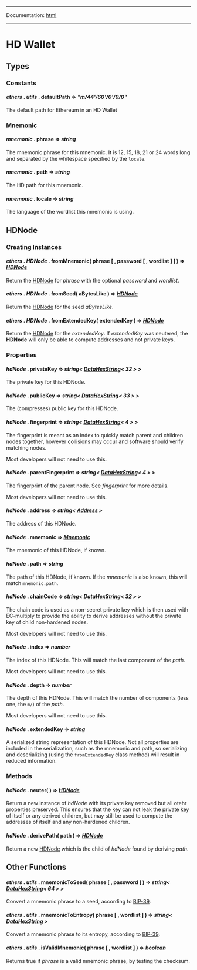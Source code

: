-----

Documentation: [html](https://docs-beta.ethers.io/)

-----

HD Wallet
=========

Types
-----

### Constants

#### *ethers* . *utils* . **defaultPath** => *"m/44'/60'/0'/0/0"*

The default path for Ethereum in an HD Wallet


### Mnemonic

#### *mnemonic* . **phrase** => *string*

The mnemonic phrase for this mnemonic. It is 12, 15, 18, 21 or 24 words long and separated by the whitespace specified by the `locale`.


#### *mnemonic* . **path** => *string*

The HD path for this mnemonic.


#### *mnemonic* . **locale** => *string*

The language of the wordlist this mnemonic is using.


HDNode
------

### Creating Instances

#### *ethers* . *HDNode* . **fromMnemonic**( phrase [ , password [ , wordlist ] ] ) => *[HDNode](/api/utils/hdnode/#HDNode)*

Return the [HDNode](/api/utils/hdnode/#HDNode) for *phrase* with the optional *password* and *wordlist*.


#### *ethers* . *HDNode* . **fromSeed**( aBytesLike ) => *[HDNode](/api/utils/hdnode/#HDNode)*

Return the [HDNode](/api/utils/hdnode/#HDNode) for the seed *aBytesLike*.


#### *ethers* . *HDNode* . **fromExtendedKey**( extendedKey ) => *[HDNode](/api/utils/hdnode/#HDNode)*

Return the [HDNode](/api/utils/hdnode/#HDNode) for the *extendedKey*. If *extendedKey* was neutered, the **HDNode** will only be able to compute addresses and not private keys.


### Properties

#### *hdNode* . **privateKey** => *string< [DataHexString](/api/utils/bytes/#DataHexString)< 32 > >*

The private key for this HDNode.


#### *hdNode* . **publicKey** => *string< [DataHexString](/api/utils/bytes/#DataHexString)< 33 > >*

The (compresses) public key for this HDNode.


#### *hdNode* . **fingerprint** => *string< [DataHexString](/api/utils/bytes/#DataHexString)< 4 > >*

The fingerprint is meant as an index to quickly match parent and children nodes together, however collisions may occur and software should verify matching nodes.

Most developers will not need to use this.


#### *hdNode* . **parentFingerprint** => *string< [DataHexString](/api/utils/bytes/#DataHexString)< 4 > >*

The fingerprint of the parent node. See *fingerprint* for more details.

Most developers will not need to use this.


#### *hdNode* . **address** => *string< [Address](/api/utils/address/#address) >*

The address of this HDNode.


#### *hdNode* . **mnemonic** => *[Mnemonic](/api/utils/hdnode/#Mnemonic)*

The mnemonic of this HDNode, if known.


#### *hdNode* . **path** => *string*

The path of this HDNode, if known. If the *mnemonic* is also known, this will match `mnemonic.path`.


#### *hdNode* . **chainCode** => *string< [DataHexString](/api/utils/bytes/#DataHexString)< 32 > >*

The chain code is used as a non-secret private key which is then used with EC-multiply to provide the ability to derive addresses without the private key of child non-hardened nodes.

Most developers will not need to use this.


#### *hdNode* . **index** => *number*

The index of this HDNode. This will match the last component of the *path*.

Most developers will not need to use this.


#### *hdNode* . **depth** => *number*

The depth of this HDNode. This will match the number of components (less one, the `m/`) of the *path*.

Most developers will not need to use this.


#### *hdNode* . **extendedKey** => *string*

A serialized string representation of this HDNode. Not all properties are included in the serialization, such as the mnemonic and path, so serializing and deserializing (using the `fromExtendedKey` class method) will result in reduced information.


### Methods

#### *hdNode* . **neuter**( ) => *[HDNode](/api/utils/hdnode/#HDNode)*

Return a new instance of *hdNode* with its private key removed but all otehr properties preserved. This ensures that the key can not leak the private key of itself or any derived children, but may still be used to compute the addresses of itself and any non-hardened children.


#### *hdNode* . **derivePath**( path ) => *[HDNode](/api/utils/hdnode/#HDNode)*

Return a new [HDNode](/api/utils/hdnode/#HDNode) which is the child of *hdNode* found by deriving *path*.


Other Functions
---------------

#### *ethers* . *utils* . **mnemonicToSeed**( phrase [ , password ] ) => *string< [DataHexString](/api/utils/bytes/#DataHexString)< 64 > >*

Convert a mnemonic phrase to a seed, according to [BIP-39](https://en.bitcoin.it/wiki/BIP_0039).


#### *ethers* . *utils* . **mnemonicToEntropy**( phrase [ , wordlist ] ) => *string< [DataHexString](/api/utils/bytes/#DataHexString) >*

Convert a mnemonic phrase to its entropy, according to [BIP-39](https://en.bitcoin.it/wiki/BIP_0039).


#### *ethers* . *utils* . **isValidMnemonic**( phrase [ , wordlist ] ) => *boolean*

Returns true if *phrase* is a valid mnemonic phrase, by testing the checksum.


